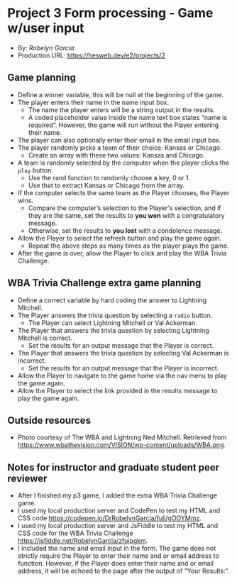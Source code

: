 # Project 3 Form processing - Game w/user input
+ By: *Robelyn Garcia*
+ Production URL: <https://hesweb.dev/e2/projects/2>

## Game planning
* Define a winner variable, this will be null at the beginning of the game.
* The player enters their name in the name input box.
     * The name the player enters will be a string output in the results.
     * A coded placeholder value inside the name text box states “name is required”. However, the game will run without the Player entering their name.
* The player can also optionally enter their email in the email input box.
* The player randomly picks a team of their choice: Kansas or Chicago.
     * Create an array with these two values: Kansas and Chicago.
* A team is randomly selected by the computer when the player clicks the `play` button.
     * Use the rand function to randomly choose a key, 0 or 1.
     * Use that to extract Kansas or Chicago from the array.
* If the computer selects the same team as the Player chooses, the Player wins.
     * Compare the computer’s selection to the Player's selection, and if they are the same, set the results to **you won** with a congratulatory message.
     * Otherwise, set the results to **you lost** with a condolence message.
* Allow the Player to select the refresh button and play the game again.
     * Repeat the above steps as many times as the player plays the game.
* After the game is over, allow the Player to click and play the WBA Trivia Challenge.

## WBA Trivia Challenge extra game planning
* Define a correct variable by hard coding the answer to Lightning Mitchell.
* The Player answers the trivia question by selecting a `radio` button.
     * The Player can select Lightning Mitchell or Val Ackerman.
* The Player that answers the trivia question by selecting Lightning Mitchell is correct.
     * Set the results for an output message that the Player is correct.
* The Player that answers the trivia question by selecting Val Ackerman is incorrect.
     * Set the results for an output message that the Player is incorrect.
* Allow the Player to navigate to the game home via the nav menu to play the game again.
* Allow the Player to select the link provided in the results message to play the game again.

## Outside resources
+ Photo courtesy of The WBA and Lightning Ned Mitchell. Retrieved from <https://www.wbathevision.com/VISION/wp-content/uploads/WBA.png>. 

## Notes for instructor and graduate student peer reviewer
+ After I finished my p3 game, I added the extra WBA Trivia Challenge game.
+ I used my local production server and CodePen to test my HTML and CSS code
<https://codepen.io/DrRobelynGarcia/full/gOOYMmz>.
+ I used my local production server and JsFiddle to test my HTML and CSS code for the WBA Trivia Challenge <https://jsfiddle.net/RobelynGarcia/zfujpgkm>.
+ I included the name and email input in the form. The game does not strictly require the Player to enter their name and or email address to function. However, if the Player does enter their name and or email address, it will be echoed to the page after the output of “Your Results:”.
